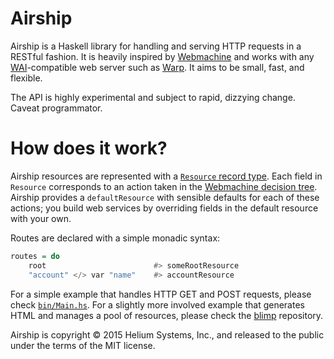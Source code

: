 # Airship

Airship is a Haskell library for handling and serving HTTP requests in a RESTful fashion. It is heavily inspired by [Webmachine](https://github.com/basho/webmachine) and works with any [WAI](https://hackage.haskell.org/package/wai)-compatible web server such as [Warp](https://hackage.haskell.org/package/warp). It aims to be small, fast, and flexible.

The API is highly experimental and subject to rapid, dizzying change. Caveat programmator.

# How does it work?

Airship resources are represented with a [`Resource` record type](https://github.com/helium/airship/blob/master/src/Airship/Resource.hs#L34-L106). Each field in `Resource` corresponds to an action taken in the [Webmachine decision tree](https://raw.githubusercontent.com/wiki/basho/webmachine/images/http-headers-status-v3.png). Airship provides a `defaultResource` with sensible defaults for each of these actions; you build web services by overriding fields in the default resource with your own.

Routes are declared with a simple monadic syntax:

```haskell
routes = do
    root                        #> someRootResource
    "account" </> var "name"    #> accountResource
```

For a simple example that handles HTTP GET and POST requests, please check [`bin/Main.hs`](https://github.com/helium/airship/blob/master/bin/Main.hs). For a slightly more involved example that generates HTML and manages a pool of resources, please check the [blimp](https://github.com/patrickt/blimp) repository.

Airship is copyright &copy; 2015 Helium Systems, Inc., and released to the public under the terms of the MIT license.
